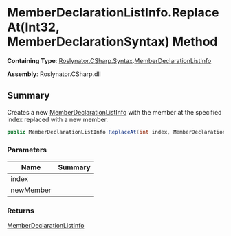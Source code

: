 # MemberDeclarationListInfo\.ReplaceAt\(Int32, MemberDeclarationSyntax\) Method

**Containing Type**: [Roslynator.CSharp.Syntax](../../README.md)\.[MemberDeclarationListInfo](../README.md)

**Assembly**: Roslynator\.CSharp\.dll

## Summary

Creates a new [MemberDeclarationListInfo](../README.md) with the member at the specified index replaced with a new member\.

```csharp
public MemberDeclarationListInfo ReplaceAt(int index, MemberDeclarationSyntax newMember)
```

### Parameters

| Name | Summary |
| ---- | ------- |
| index | |
| newMember | |

### Returns

[MemberDeclarationListInfo](../README.md)

